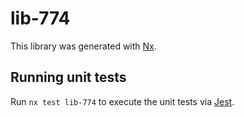 # lib-774

This library was generated with [Nx](https://nx.dev).

## Running unit tests

Run `nx test lib-774` to execute the unit tests via [Jest](https://jestjs.io).
